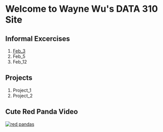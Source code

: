 # Welcome to Wayne Wu's DATA 310 Site

## Informal Excercises 

1. [Feb_3](Feb03.md)
2. Feb_5
3. Feb_12

## Projects 

1. Project_1
2. Project_2

## Cute Red Panda Video

[![red pandas](http://img.youtube.com/vi/bQTr5gL-lh4/0.jpg)](http://www.youtube.com/watch?v=bQTr5gL-lh4 "Trust me, it's very cute.")
